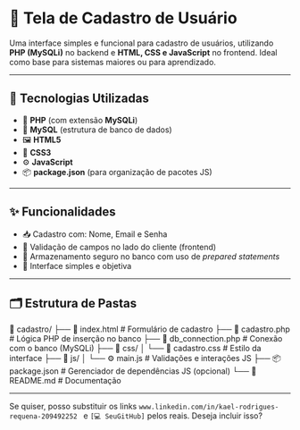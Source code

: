 # 👤 Tela de Cadastro de Usuário

Uma interface simples e funcional para cadastro de usuários, utilizando **PHP (MySQLi)** no backend e **HTML, CSS e JavaScript** no frontend. Ideal como base para sistemas maiores ou para aprendizado.

---

## 🚀 Tecnologias Utilizadas

- 🐘 **PHP** (com extensão **MySQLi**)
- 🧱 **MySQL** (estrutura de banco de dados)
- 🖼️ **HTML5**
- 🎨 **CSS3**
- ⚙️ **JavaScript**
- 📦 **package.json** (para organização de pacotes JS)

---

## ✨ Funcionalidades

- 📥 Cadastro com: Nome, Email e Senha
- 🧪 Validação de campos no lado do cliente (frontend)
- 🔐 Armazenamento seguro no banco com uso de *prepared statements*
- 🎯 Interface simples e objetiva

---

## 🗂️ Estrutura de Pastas

📁 cadastro/
├── 📄 index.html # Formulário de cadastro
├── 📄 cadastro.php # Lógica PHP de inserção no banco
├── 📄 db_connection.php # Conexão com o banco (MySQLi)
├── 📁 css/
│ └── 🎨 cadastro.css # Estilo da interface
├── 📁 js/
│ └── ⚙️ main.js # Validações e interações JS
├── 📦 package.json # Gerenciador de dependências JS (opcional)
└── 📘 README.md # Documentação

---

Se quiser, posso substituir os links `www.linkedin.com/in/kael-rodrigues-requena-209492252 ` e `[💻 SeuGitHub]` pelos reais. Deseja incluir isso?
